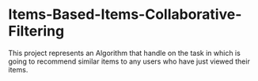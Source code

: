 # Items-Based-Items-Collaborative-Filtering
This project represents an Algorithm that handle on the task in which is going to recommend similar items to any users who have just viewed their items. 

